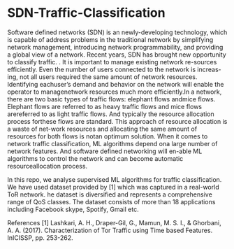 # SDN-Traffic-Classification

Software defined networks (SDN) is an newly-developing technology, which is capable of address problems in the traditional network by simplifying network management, introducing network programmability, and providing a global view of a network. Recent years, SDN has brought new opportunity to classify traffic. . It is important to manage existing network re-sources efficiently. Even the number of users connected to the network is increas-ing, not all users required the same amount of network resources. Identifying eachuser’s demand and behavior on the network will enable the operator to managenetwork resources much more efficiently.In a network, there are two basic types of traffic flows: elephant flows andmice flows. Elephant flows are referred to as heavy traffic flows and mice flows arereferred to as light traffic flows. And typically the resource allocation process forthese flows are standard. This approach of resource allocation is a waste of net-work resources and allocating the same amount of resources for both flows is notan optimum solution. When  it  comes  to  network  traffic  classification,  ML  algorithms  depend  ona large number of network features. And software defined networking will en-able ML algorithms to control the network and can become automatic resourceallocation process.

In this repo, we analyse supervised ML algorithms for traffic classification. We have used dataset provided by [1] which was captured in a real-world ToR network. he dataset is diversified and represents a comprehensive range of QoS classes. The dataset consists of more than 18 applications including Facebook skype, Spotify, Gmail etc. 

References
[1] Lashkari,  A.  H.,  Draper-Gil,  G.,  Mamun,  M.  S.  I.,  &  Ghorbani,  A.  A.  (2017). Characterization of Tor Traffic using Time based Features. InICISSP, pp. 253-262.
